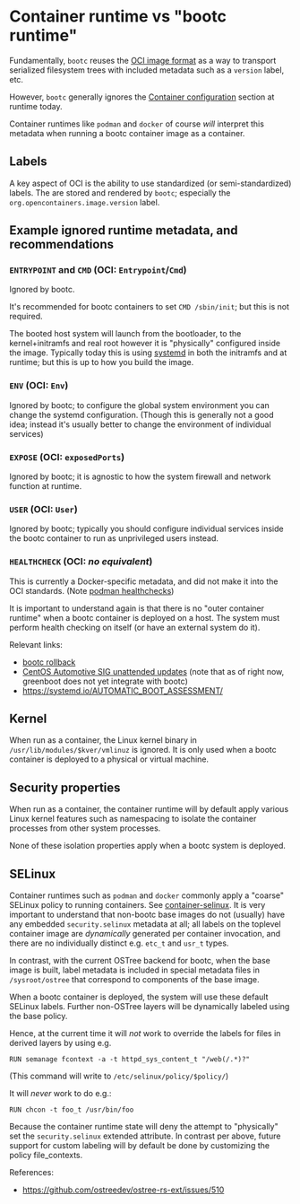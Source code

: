 
# Container runtime vs "bootc runtime"

Fundamentally, `bootc` reuses the [OCI image format](https://github.com/opencontainers/image-spec)
as a way to transport serialized filesystem trees with included metadata such as a `version`
label, etc.

However, `bootc` generally ignores the [Container configuration](https://github.com/opencontainers/image-spec/blob/main/config.md)
section at runtime today.

Container runtimes like `podman` and `docker` of course *will* interpret this metadata
when running a bootc container image as a container.

## Labels

A key aspect of OCI is the ability to use standardized (or semi-standardized)
labels.  The are stored and rendered by `bootc`; especially the
`org.opencontainers.image.version` label.

## Example ignored runtime metadata, and recommendations

### `ENTRYPOINT` and `CMD` (OCI: `Entrypoint`/`Cmd`)

Ignored by bootc.

It's recommended for bootc containers to set `CMD /sbin/init`; but this is not required.

The booted host system will launch from the bootloader, to the kernel+initramfs and
real root however it is "physically" configured inside the image.  Typically
today this is using [systemd](https://systemd.io/) in both the initramfs
and at runtime; but this is up to how you build the image.

### `ENV` (OCI: `Env`)

Ignored by bootc; to configure the global system environment you can
change the systemd configuration.  (Though this is generally not a good idea;
instead it's usually better to change the environment of individual services)

### `EXPOSE` (OCI: `exposedPorts`)

Ignored by bootc; it is agnostic to how the system firewall and network
function at runtime.

### `USER` (OCI: `User`)

Ignored by bootc; typically you should configure individual services inside
the bootc container to run as unprivileged users instead.

### `HEALTHCHECK` (OCI: *no equivalent*)

This is currently a Docker-specific metadata, and did not make it into the
OCI standards.  (Note [podman healthchecks](https://developers.redhat.com/blog/2019/04/18/monitoring-container-vitality-and-availability-with-podman#))

It is important to understand again is that there is no "outer container runtime" when a
bootc container is deployed on a host.  The system must perform health checking on itself (or have an external
system do it).

Relevant links:

- [bootc rollback](../man/bootc-rollback.md)
- [CentOS Automotive SIG unattended updates](https://sigs.centos.org/automotive/building/unattended_updates/#watchdog-in-qemu)
  (note that as of right now, greenboot does not yet integrate with bootc)
- <https://systemd.io/AUTOMATIC_BOOT_ASSESSMENT/>


## Kernel

When run as a container, the Linux kernel binary in
`/usr/lib/modules/$kver/vmlinuz` is ignored.  It
is only used when a bootc container is deployed
to a physical or virtual machine.

## Security properties

When run as a container, the container runtime will by default apply
various Linux kernel features such as namespacing to isolate
the container processes from other system processes.

None of these isolation properties apply when a bootc
system is deployed.

## SELinux

Container runtimes such as `podman` and `docker` commonly
apply a "coarse" SELinux policy to running containers.
See [container-selinux](https://github.com/containers/container-selinux/blob/main/container_selinux.8).
It is very important to understand that non-bootc base
images do not (usually) have any embedded `security.selinux` metadata
at all; all labels on the toplevel container image
are *dynamically* generated per container invocation,
and there are no individually distinct e.g. `etc_t` and
`usr_t` types.

In contrast, with the current OSTree backend for bootc,
when the base image is built, label metadata is included
in special metadata files in `/sysroot/ostree` that correspond
to components of the base image.

When a bootc container is deployed, the system
will use these default SELinux labels.
Further non-OSTree layers will be dynamically labeled
using the base policy.

Hence, at the current time it will *not* work to override
the labels for files in derived layers by using e.g.

```
RUN semanage fcontext -a -t httpd_sys_content_t "/web(/.*)?"
```

(This command will write to `/etc/selinux/policy/$policy/`)

It will *never* work to do e.g.:

```
RUN chcon -t foo_t /usr/bin/foo
```

Because the container runtime state will deny the attempt to
"physically" set the `security.selinux` extended attribute.
In contrast per above, future support for custom labeling
will by default be done by customizing the policy file_contexts.

References:

- <https://github.com/ostreedev/ostree-rs-ext/issues/510>
